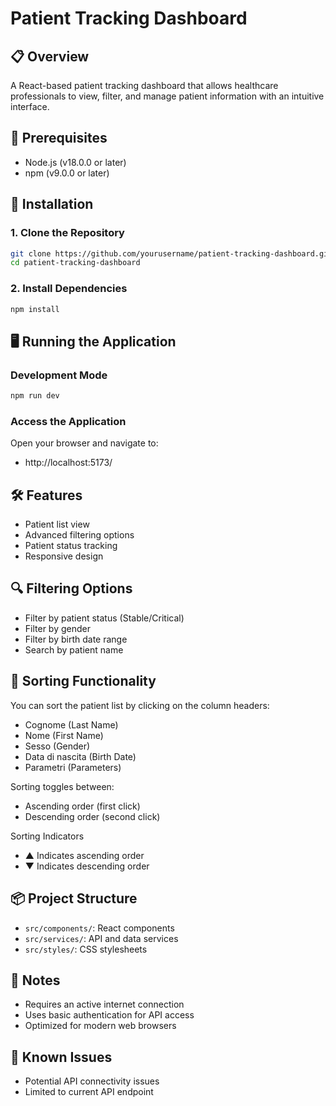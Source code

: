 # Patient Tracking Dashboard

## 📋 Overview
A React-based patient tracking dashboard that allows healthcare professionals to view, filter, and manage patient information with an intuitive interface.

## 🚀 Prerequisites
- Node.js (v18.0.0 or later)
- npm (v9.0.0 or later)

## 🔧 Installation

### 1. Clone the Repository
```bash
git clone https://github.com/yourusername/patient-tracking-dashboard.git
cd patient-tracking-dashboard
```

### 2. Install Dependencies
```bash
npm install
```

## 🖥️ Running the Application

### Development Mode
```bash
npm run dev
```

### Access the Application
Open your browser and navigate to:
- http://localhost:5173/

## 🛠️ Features
- Patient list view
- Advanced filtering options
- Patient status tracking
- Responsive design

## 🔍 Filtering Options
- Filter by patient status (Stable/Critical)
- Filter by gender
- Filter by birth date range
- Search by patient name

## 🔢 Sorting Functionality
You can sort the patient list by clicking on the column headers:

- Cognome (Last Name)
- Nome (First Name)
- Sesso (Gender)
- Data di nascita (Birth Date)
- Parametri (Parameters)

Sorting toggles between:

- Ascending order (first click)
- Descending order (second click)

Sorting Indicators

- ▲ Indicates ascending order
- ▼ Indicates descending order

## 📦 Project Structure
- `src/components/`: React components
- `src/services/`: API and data services
- `src/styles/`: CSS stylesheets

## 📝 Notes
- Requires an active internet connection
- Uses basic authentication for API access
- Optimized for modern web browsers

## 🐛 Known Issues
- Potential API connectivity issues
- Limited to current API endpoint
